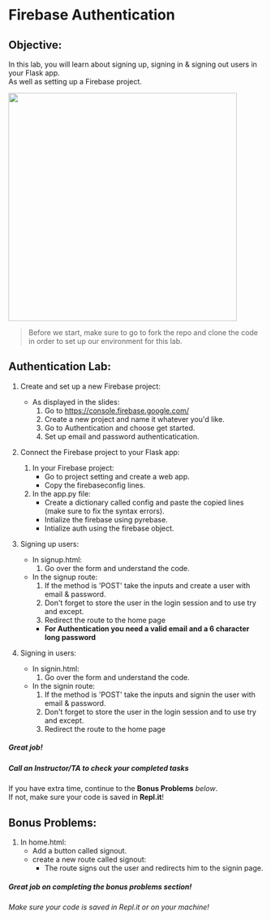 # Firebase Authentication

## Objective: 
In this lab, you will learn about signing up, signing in & signing out users in your Flask app. <br/>
As well as setting up a Firebase project.




<img src="https://i.ytimg.com/vi/8sGY55yxicA/maxresdefault.jpg" width="450">




> Before we start, make sure to go to fork the repo and clone the code in order to set up our environment for this lab.


## Authentication Lab:

1. Create and set up a new Firebase project:
    - As displayed in the slides:
        1. Go to https://console.firebase.google.com/
        2. Create a new project and name it whatever you'd like.
        3. Go to Authentication and choose get started.
        4. Set up email and password authenticatication.
        

2. Connect the Firebase project to your Flask app:
    1. In your Firebase project:
        - Go to project setting and create a web app.
        - Copy the firebaseconfig lines.
    2. In the app.py file:
        - Create a dictionary called config and paste the copied lines (make sure to fix the syntax errors).
        - Intialize the firebase using pyrebase.
        - Intialize auth using the firebase object.
    
        
3. Signing up users:
    - In signup.html:
        1. Go over the form and understand the code.
    - In the signup route:
        1. If the method is 'POST' take the inputs and create a user with email & password.
        2. Don't forget to store the user in the login session and to use try and except.
        3. Redirect the route to the home page
        - **For Authentication you need a valid email and a 6 character long password**
    

4. Signing in users:
    - In signin.html:
        1. Go over the form and understand the code.
    - In the signin route:
        1. If the method is 'POST' take the inputs and signin the user with email & password.
        2. Don't forget to store the user in the login session and to use try and except.
        3. Redirect the route to the home page



##### Great job!
##### Call an Instructor/TA to check your completed tasks
 

If you have extra time, continue to the **Bonus Problems** *below*.  
If not, make sure your code is saved in **Repl.it**!



## Bonus Problems: 
1. In home.html:
    - Add a button called signout.
    - create a new route called signout:
        - The route signs out the user and redirects him to the signin page.

##### Great job on completing the bonus problems section!  
###### Make sure your code is saved in Repl.it or on your machine!


